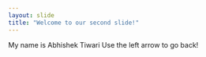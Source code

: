 ```yaml
---
layout: slide
title: "Welcome to our second slide!"
---
```

My name is Abhishek Tiwari
Use the left arrow to go back!
